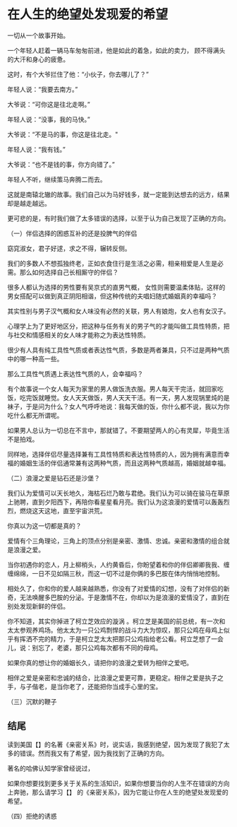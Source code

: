 
# 在人生的绝望处发现爱的希望

一切从一个故事开始。

一个年轻人赶着一辆马车匆匆前进，他是如此的着急，如此的卖力， 顾不得满头的大汗和身心的疲惫。

这时，有个大爷拦住了他：“小伙子，你去哪儿了？”

年轻人说：“我要去南方。”

大爷说：“可你这是往北走啊。”

年轻人说：“没事，我的马快。”

大爷说：“不是马的事，你这是往北走。"

年轻人说：“我有钱。”

大爷说：“也不是钱的事，你方向错了。”

年轻人不听，继续策马奔腾二而去。

这就是南辕北辙的故事。我们自己以为马好钱多，就一定能到达想去的远方，结果却是越走越远。

更可悲的是，有时我们做了太多错误的选择，以至于认为自己发现了正确的方向。

（一）伴侣选择的困惑互补的还是投脾气的伴侣

窈窕淑女，君子好逑，求之不得，辗转反侧。

我们的多数人不想孤独终老，正如衣食住行是生活之必需，相亲相爱是人生是必需。那么如何选择自己长相厮守的伴侣？

很多人都认为选择的男性要有吴京式的直男气概， 女性则需要温柔体贴，这样的男女搭配可以做到真正阴阳相谐，但这种传统的夫唱妇随式婚姻真的幸福吗？

其实性别与男子汉气概和女人味没有必然的关联，男人有娘炮，女人也有女汉子。

心理学上为了更好地区分，把这种与任务有关的男子气的才能叫做工具性特质，把与社交和情感相关的女人味才能称之为表达性特质。

很少有人具有纯工具性气质或者表达性气质，多数是两者兼具，只不过是两种气质中的哪一种高一些。

那么工具性气质遇上表达性气质的人，会幸福吗？

有个故事说一个女人每天为家里的男人做饭洗衣服。男人每天干完活，就回家吃饭，吃完饭就睡觉。女人天天做饭，男人天天干活。有一天，男人发现锅里炖的是袜子，于是问为什么？女人气呼呼地说：我每天做的饭，你什么都不说，我以为你吃什么都无所谓呢。

如果男人总认为一切总在不言中，那就错了。不要期望两人的心有灵犀，毕竟生活不是拍戏。

同样地，选择伴侣尽量选择兼有工具性特质和表达性特质的人，因为拥有满意而幸福的婚姻生活的伴侣通常兼有这两种气质，而且这两种气质越高，婚姻就越幸福。

（二）浪漫之爱是钻石还是沙堡？

我们认为爱情可以天长地久，海枯石烂乃敢与君绝。我们认为可以骑在骏马在草原上驰聘，直到夕阳西下，再陪你看星星看月亮。我们认为这浪漫的爱情可以轰轰烈烈，燃烧这天这地，直至宇宙洪荒。

你真以为这一切都是真的？

爱情有个三角理论，三角上的顶点分别是亲密、激情、忠诚。亲密和激情的组合就是浪漫之爱。

当你初遇你的恋人，月上柳梢头，人约黄昏后，你盼望着和你的伴侣卿卿我我、缠缠绵绵，一日不见如隔三秋，而这一切不过是你俩的多巴胺在体内悄悄地控制。

相处久了，你和你的爱人越来越熟悉，你没有了对爱情的幻想，没有了对伴侣的新奇，无法唤醒多巴胺的分泌。于是激情不在，你却以为是浪漫的爱情没了，直到在别处发现新鲜的伴侣。

你不知道，其实你掉进了柯立芝效应的漩涡 。柯立芝是美国的前总统，有一次和太太参观养鸡场。他太太为一只公鸡剽悍的战斗力大为惊叹，那只公鸡在母鸡上似乎有挥洒不完的精力，于是柯立芝太太把那只公鸡指给老公看。柯立芝想了一会儿，说：别忘了，老婆，那只公鸡每次都有不同的母鸡。

如果你真的想让你的婚姻长久，请把你的浪漫之爱转为相伴之爱吧。

相伴之爱是亲密和忠诚的结合，比浪漫之爱更可靠，更稳定。相伴之爱是执子之手，与子偕老，是当你老了，还能把你当成手心里的宝。

（三）沉默的鞭子















## 结尾

读到美国【】的名著《亲密关系》时，说实话，我感到绝望，因为发现了我犯了太多的错误。然而我又有了希望，因为我找到了正确的方向。

著名的哈佛认知学家曾经说过，

如果你想要找到更多关于关系的生活知识，如果你想要当你的人生不在错误的方向上奔驰，那么请学习【】 的《亲密关系》，因为它能让你在人生的绝望处发现爱的希望。














（四）拒绝的诱惑







<!--stackedit_data:
eyJoaXN0b3J5IjpbNDE0NjkzNjU0LDY3OTg4NzAxNF19
-->